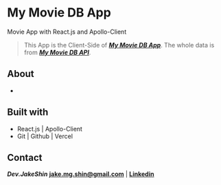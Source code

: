 # My Movie DB App
Movie App with React.js and Apollo-Client

>This App is the Client-Side of ***[My Movie DB App](https://github.com/jake-mg-shin/movie-app-v2)***. The whole data is from ***[My Movie DB API](https://movie-api-graphql.now.sh/)***.

## About

- 

## Built with

- React.js | Apollo-Client
- Git | Github | Vercel

## Contact

***Dev.JakeShin***  **jake.mg.shin@gmail.com** | **[Linkedin](https://www.linkedin.com/in/developer-js/)**
